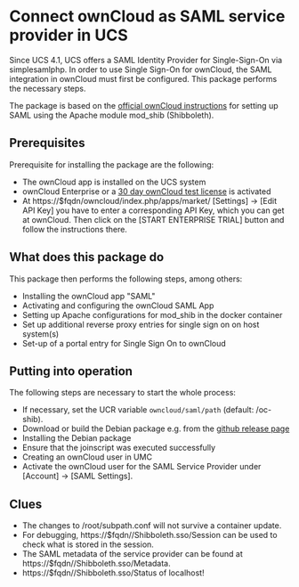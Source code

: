 # Connect ownCloud as SAML service provider in UCS

Since UCS 4.1, UCS offers a SAML Identity Provider for Single-Sign-On via simplesamlphp. In order to use Single Sign-On for ownCloud, the SAML integration in ownCloud must first be configured. This package performs the necessary steps.

The package is based on the [official ownCloud instructions](https://doc.owncloud.org/server/10.0/admin_manual/enterprise/user_management/user_auth_shibboleth.html?highlight=saml) for setting up SAML using the Apache module mod\_shib (Shibboleth).

## Prerequisites
Prerequisite for installing the package are the following:
* The ownCloud app is installed on the UCS system
* ownCloud Enterprise or a [30 day ownCloud test license](https://marketplace.owncloud.com/enterprise-trial) is activated
* At https://$fqdn/owncloud/index.php/apps/market/ [Settings] → [Edit API Key] you have to enter a corresponding API Key, which you can get at ownCloud. Then click on the [START ENTERPRISE TRIAL] button and follow the instructions there.

## What does this package do
This package then performs the following steps, among others:

* Installing the ownCloud app "SAML"
* Activating and configuring the ownCloud SAML App
* Setting up Apache configurations for mod\_shib in the docker container
* Set up additional reverse proxy entries for single sign on on host system(s)
* Set-up of a portal entry for Single Sign On to ownCloud

## Putting into operation
The following steps are necessary to start the whole process:

* If necessary, set the UCR variable `owncloud/saml/path` (default: /oc-shib).
* Download or build the Debian package e.g. from the [github release page](https://github.com/univention/univention-owncloud-saml/releases)
* Installing the Debian package
* Ensure that the joinscript was executed successfully
* Creating an ownCloud user in UMC
* Activate the ownCloud user for the SAML Service Provider under [Account] → [SAML Settings].

## Clues
* The changes to /root/subpath.conf will not survive a container update.
* For debugging, https://$fqdn//Shibboleth.sso/Session can be used to check what is stored in the session.
* The SAML metadata of the service provider can be found at https://$fqdn//Shibboleth.sso/Metadata.
* https://$fqdn//Shibboleth.sso/Status of localhost!
